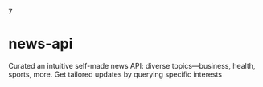 7
# news-api
Curated an intuitive self-made news API: diverse topics—business, health, sports, more. Get tailored updates by querying specific interests

